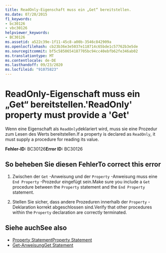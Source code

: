 ```yaml
---
title: ReadOnly-Eigenschaft muss ein „Get“ bereitstellen.
ms.date: 07/20/2015
f1_keywords:
- bc30126
- vbc30126
helpviewer_keywords:
- BC30126
ms.assetid: a522c39e-1f11-45c8-a00b-3546c842909a
ms.openlocfilehash: cb23b36e3e5037e118714c65bde1c57762b3e5de
ms.sourcegitcommit: bf5c5850654187705bc94cc40ebfb62fe346ab02
ms.translationtype: MT
ms.contentlocale: de-DE
ms.lasthandoff: 09/23/2020
ms.locfileid: "91075823"
---
```

# <a name="readonly-property-must-provide-a-get"></a><span data-ttu-id="9e6f4-102">ReadOnly-Eigenschaft muss ein „Get“ bereitstellen.</span><span class="sxs-lookup"><span data-stu-id="9e6f4-102">'ReadOnly' property must provide a 'Get'</span></span>

<span data-ttu-id="9e6f4-103">Wenn eine Eigenschaft als `ReadOnly`deklariert wird, muss sie eine Prozedur zum Lesen des Werts bereitstellen.</span><span class="sxs-lookup"><span data-stu-id="9e6f4-103">If a property is declared as `ReadOnly`, it must supply a procedure for reading its value.</span></span>  
  
 <span data-ttu-id="9e6f4-104">**Fehler-ID:** BC30126</span><span class="sxs-lookup"><span data-stu-id="9e6f4-104">**Error ID:** BC30126</span></span>  
  
## <a name="to-correct-this-error"></a><span data-ttu-id="9e6f4-105">So beheben Sie diesen Fehler</span><span class="sxs-lookup"><span data-stu-id="9e6f4-105">To correct this error</span></span>  
  
1. <span data-ttu-id="9e6f4-106">Zwischen der `Get` -Anweisung und der `Property` -Anweisung muss eine `End Property` -Prozedur eingefügt sein.</span><span class="sxs-lookup"><span data-stu-id="9e6f4-106">Make sure you include a `Get` procedure between the `Property` statement and the `End Property` statement.</span></span>  
  
2. <span data-ttu-id="9e6f4-107">Stellen Sie sicher, dass andere Prozeduren innerhalb der `Property` -Deklaration korrekt abgeschlossen sind.</span><span class="sxs-lookup"><span data-stu-id="9e6f4-107">Verify that other procedures within the `Property` declaration are correctly terminated.</span></span>  
  
## <a name="see-also"></a><span data-ttu-id="9e6f4-108">Siehe auch</span><span class="sxs-lookup"><span data-stu-id="9e6f4-108">See also</span></span>

- [<span data-ttu-id="9e6f4-109">Property Statement</span><span class="sxs-lookup"><span data-stu-id="9e6f4-109">Property Statement</span></span>](../language-reference/statements/property-statement.md)
- [<span data-ttu-id="9e6f4-110">Get-Anweisung</span><span class="sxs-lookup"><span data-stu-id="9e6f4-110">Get Statement</span></span>](../language-reference/statements/get-statement.md)
